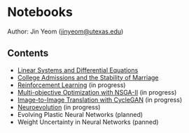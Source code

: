 # Notebooks
Author: Jin Yeom (jinyeom@utexas.edu)

## Contents
- [Linear Systems and Differential Equations](https://github.com/jinyeom/notebooks/blob/master/Linear%20Systems%20and%20Differential%20Equations.ipynb)
- [College Admissions and the Stability of Marriage](https://github.com/jinyeom/notebooks/blob/master/College%20Admissions%20and%20the%20Stability%20of%20Marriage.ipynb)
- [Reinforcement Learning](https://github.com/jinyeom/notebooks/blob/master/Reinforcement%20Learning.ipynb) (in progress)
- [Multi-objective Optimization with NSGA-II](https://github.com/jinyeom/notebooks/blob/master/Multi-objective%20Optimization%20with%20NSGA-II.ipynb) (in progress)
- [Image-to-Image Translation with CycleGAN](https://github.com/jinyeom/notebooks/blob/master/Image-to-Image%20Translation%20with%20CycleGAN.ipynb) (in progress)
- [Neuroevolution](https://github.com/jinyeom/notebooks/blob/master/Neuroevolution.ipynb) (in progress)
- Evolving Plastic Neural Networks (planned)
- Weight Uncertainty in Neural Networks (panned)
